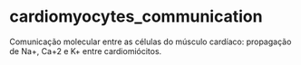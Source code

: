 # cardiomyocytes_communication
Comunicação molecular entre as células do músculo cardíaco: propagação de Na+, Ca+2 e K+ entre cardiomiócitos.

